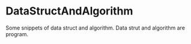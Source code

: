 # DataStructAndAlgorithm
Some snippets of data struct and algorithm. Data strut and algorithm are program.
